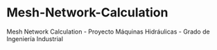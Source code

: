 # Mesh-Network-Calculation
Mesh Network Calculation - Proyecto Máquinas Hidráulicas - Grado de Ingeniería Industrial
